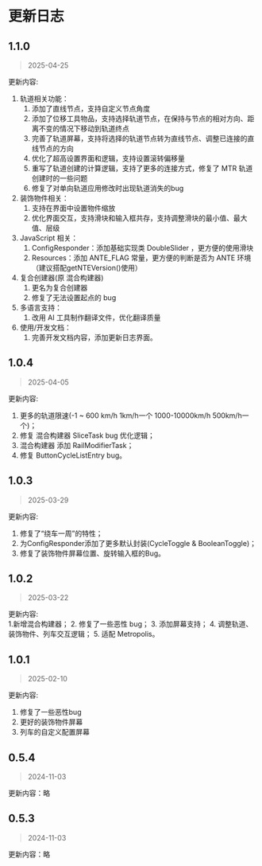 # 更新日志

## 1.1.0
> 2025-04-25

更新内容:    
1. 轨道相关功能：
    1. 添加了直线节点，支持自定义节点角度
    2. 添加了位移工具物品，支持选择轨道节点，在保持与节点的相对方向、距离不变的情况下移动到轨道终点
    3. 完善了轨道屏幕，支持将选择的轨道节点转为直线节点、调整已连接的直线节点的方向
    4. 优化了超高设置界面和逻辑，支持设置滚转偏移量
    5. 重写了轨道创建的计算逻辑，支持了更多的连接方式，修复了 MTR 轨道创建时的一些问题
    6. 修复了对单向轨道应用修改时出现轨道消失的bug
2. 装饰物件相关：
    1. 支持在界面中设置物件缩放
    2. 优化界面交互，支持滑块和输入框共存，支持调整滑块的最小值、最大值、层级
3. JavaScript 相关：
    1. ConfigResponder：添加基础实现类 DoubleSlider ，更方便的使用滑块
    2. Resources：添加 ANTE_FLAG 常量，更方便的判断是否为 ANTE 环境（建议搭配getNTEVersion()使用）
4. 复合创建器(原 混合构建器)
    1. 更名为复合创建器
    2. 修复了无法设置起点的 bug
5. 多语言支持：
    1. 改用 AI 工具制作翻译文件，优化翻译质量
6. 使用/开发文档：
    1. 完善开发文档内容，添加更新日志界面。

## 1.0.4
> 2025-04-05

更新内容:
1. 更多的轨道限速(-1 ~ 600 km/h 1km/h一个 1000-10000km/h 500km/h一个)；
2. 修复 混合构建器 SliceTask bug 优化逻辑；
3. 混合构建器 添加 RailModifierTask；
4. 修复 ButtonCycleListEntry bug。

## 1.0.3
> 2025-03-29

更新内容:  
1. 修复了“绕车一周”的特性；
2. 为ConfigResponder添加了更多默认封装(CycleToggle & BooleanToggle)；
3. 修复了装饰物件屏幕位置、旋转输入框的Bug。

## 1.0.2
> 2025-03-22

更新内容:  
1.新增混合构建器；
2. 修复了一些恶性 bug；
3. 添加屏幕支持；
4. 调整轨道、装饰物件、列车交互逻辑；
5. 适配 Metropolis。

## 1.0.1
> 2025-02-10

更新内容:
1. 修复了一些恶性bug
2. 更好的装饰物件屏幕
3. 列车的自定义配置屏幕

## 0.5.4
> 2024-11-03

更新内容：略

## 0.5.3
> 2024-11-03

更新内容：略